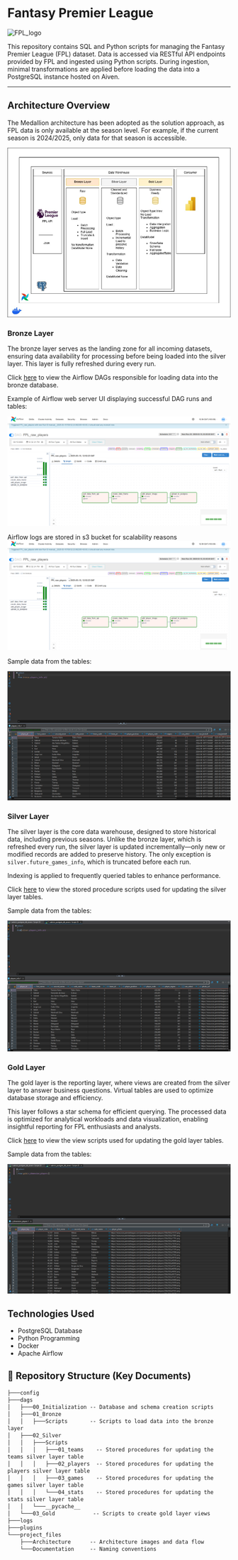 # Fantasy Premier League

![FPL_logo](https://github.com/bobotieno1997/FPL/blob/9b4eddd462aee2402433df7c01296e20d24cbda3/Others/FPL-Statement-Lead.webp)

This repository contains SQL and Python scripts for managing the Fantasy Premier League (FPL) dataset. Data is accessed via RESTful API endpoints provided by FPL and ingested using Python scripts. During ingestion, minimal transformations are applied before loading the data into a PostgreSQL instance hosted on Aiven.

---
## Architecture Overview
The Medallion architecture has been adopted as the solution approach, as FPL data is only available at the season level. For example, if the current season is 2024/2025, only data for that season is accessible.

![Architecture](https://github.com/bobotieno1997/Fantsy-Premier-League-DWH/blob/5106904ca942be83605a357b4138906b229918ba/project_files/Architecture/overview_architecture%20.jpg)

### Bronze Layer
The bronze layer serves as the landing zone for all incoming datasets, ensuring data availability for processing before being loaded into the silver layer. This layer is fully refreshed during every run.

Click [here](https://github.com/bobotieno1997/Fantsy-Premier-League-DWH/tree/main/dags/01_Bronze) to view the Airflow DAGs responsible for loading data into the bronze database.

Example of Airflow web server UI displaying successful DAG runs and tables:

![Airflow](https://github.com/bobotieno1997/Fantsy-Premier-League-DWH/blob/dfe69cdfe176465d558871c110e445cc12290dc8/project_files/Other%20files/bronze_airflow.png)

Airflow logs are stored in s3 bucket for scalability reasons
![s3_logs](https://github.com/bobotieno1997/Fantsy-Premier-League-DWH/blob/dfe69cdfe176465d558871c110e445cc12290dc8/project_files/Other%20files/bronze_airflow.png)

Sample data from the tables:

![Database Query](https://github.com/bobotieno1997/Fantsy-Premier-League-DWH/blob/dfe69cdfe176465d558871c110e445cc12290dc8/project_files/Other%20files/bronze_table.png)

### Silver Layer
The silver layer is the core data warehouse, designed to store historical data, including previous seasons. Unlike the bronze layer, which is refreshed every run, the silver layer is updated incrementally—only new or modified records are added to preserve history. The only exception is `silver.future_games_info`, which is truncated before each run.

Indexing is applied to frequently queried tables to enhance performance.

Click [here](https://github.com/bobotieno1997/Fantsy-Premier-League-DWH/tree/main/dags/02_Silver/Scripts) to view the stored procedure scripts used for updating the silver layer tables.

Sample data from the tables:

![Database Query](https://github.com/bobotieno1997/Fantsy-Premier-League-DWH/blob/dfe69cdfe176465d558871c110e445cc12290dc8/project_files/Other%20files/silver_table.png)

### Gold Layer
The gold layer is the reporting layer, where views are created from the silver layer to answer business questions. Virtual tables are used to optimize database storage and efficiency.

This layer follows a star schema for efficient querying. The processed data is optimized for analytical workloads and data visualization, enabling insightful reporting for FPL enthusiasts and analysts.

Click [here](https://github.com/bobotieno1997/Fantsy-Premier-League-DWH/tree/main/dags/03_Gold) to view the view scripts used for updating the gold layer tables.

Sample data from the tables:

![Database Query](https://github.com/bobotieno1997/Fantsy-Premier-League-DWH/blob/dfe69cdfe176465d558871c110e445cc12290dc8/project_files/Other%20files/gold_table.png)

## Technologies Used
- PostgreSQL Database
- Python Programming 
- Docker
- Apache Airflow

## 📂 Repository Structure (Key Documents)
```
├───config
├───dags
│   ├───00_Initialization -- Database and schema creation scripts
│   ├───01_Bronze
│   │   ├───Scripts       -- Scripts to load data into the bronze layer
│   ├───02_Silver
│   │   ├───Scripts
│   │   │   ├───01_teams    -- Stored procedures for updating the teams silver layer table
│   │   │   ├───02_players  -- Stored procedures for updating the players silver layer table
│   │   │   ├───03_games    -- Stored procedures for updating the games silver layer table
│   │   │   └───04_stats    -- Stored procedures for updating the stats silver layer table
│   │   └───__pycache__
│   └───03_Gold            -- Scripts to create gold layer views
├───logs
├───plugins
└───project_files
    ├───Architecture      -- Architecture images and data flow
    └───Documentation     -- Naming conventions
```

